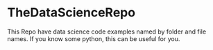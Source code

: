 # TheDataScienceRepo
This Repo have data science code examples named by folder and file names. If you know some python, this can be useful for you.

